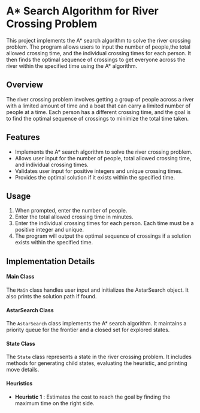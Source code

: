 # A* Search Algorithm for River Crossing Problem 
 
This project implements the A* search algorithm to solve the river crossing problem. The program 
allows users to input the number of people,the total allowed crossing time, and the individual 
crossing times for each person. It then finds the optimal sequence of crossings to get everyone 
across the river within the specified time using the A* algorithm.

## Overview
The river crossing problem involves getting a group of people across a river with a limited amount of time and a boat that can carry a limited number of people at a time. 
Each person has a different crossing time, and the goal is to find the optimal sequence of crossings to minimize the total time taken.
## Features
* Implements the A* search algorithm to solve the river crossing problem.
* Allows user input for the number of people, total allowed crossing time, and individual crossing times.
* Validates user input for positive integers and unique crossing times.
* Provides the optimal solution if it exists within the specified time.

## Usage
1. When prompted, enter the number of people.
2. Enter the total allowed crossing time in minutes.
3. Enter the individual crossing times for each person. Each time must be a positive integer and unique.
4. The program will output the optimal sequence of crossings if a solution exists within the specified time.
## Implementation Details
#### **Main Class**
The `Main` class handles user input and initializes the AstarSearch object. It also prints the solution path if found.

#### **AstarSearch Class**
The `AstarSearch` class implements the A* search algorithm. It maintains a priority queue for the frontier and a closed set for explored states.

#### **State Class**
The `State` class represents a state in the river crossing problem. It includes methods for generating child states, evaluating the heuristic, and printing move details.

#### **Heuristics**
* **Heuristic 1** : Estimates the cost to reach the goal by finding the maximum time on the right side.
